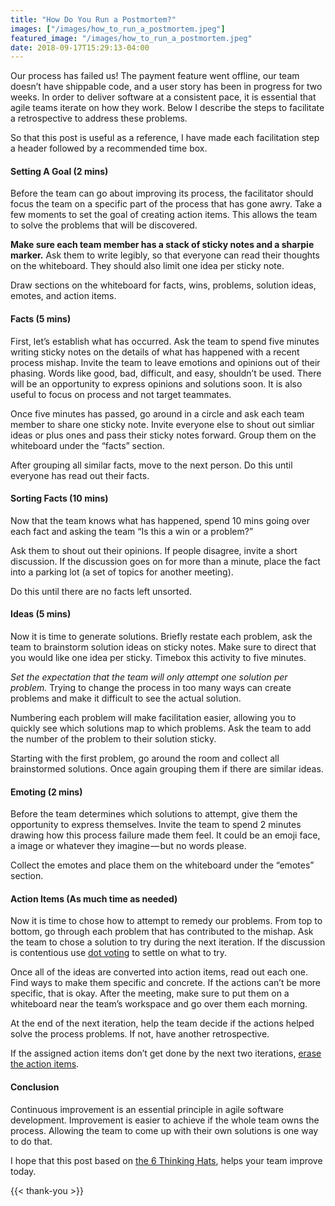 ```yaml
---
title: "How Do You Run a Postmortem?"
images: ["/images/how_to_run_a_postmortem.jpeg"]
featured_image: "/images/how_to_run_a_postmortem.jpeg"
date: 2018-09-17T15:29:13-04:00
---
```


Our process has failed us! The payment feature went offline, our team doesn’t have shippable code, and a user story has been in progress for two weeks. In order to deliver software at a consistent pace, it is essential that agile teams iterate on how they work. Below I describe the steps to facilitate a retrospective to address these problems.

So that this post is useful as a reference, I have made each facilitation step a header followed by a recommended time box.

#### Setting A Goal (2 mins)

Before the team can go about improving its process, the facilitator should focus the team on a specific part of the process that has gone awry. Take a few moments to set the goal of creating action items. This allows the team to solve the problems that will be discovered.

**Make sure each team member has a stack of sticky notes and a sharpie marker.** Ask them to write legibly, so that everyone can read their thoughts on the whiteboard. They should also limit one idea per sticky note.

Draw sections on the whiteboard for facts, wins, problems, solution ideas, emotes, and action items.

#### Facts (5 mins)

First, let’s establish what has occurred. Ask the team to spend five minutes writing sticky notes on the details of what has happened with a recent process mishap. Invite the team to leave emotions and opinions out of their phasing. Words like good, bad, difficult, and easy, shouldn’t be used. There will be an opportunity to express opinions and solutions soon. It is also useful to focus on process and not target teammates.

Once five minutes has passed, go around in a circle and ask each team member to share one sticky note. Invite everyone else to shout out simliar ideas or plus ones and pass their sticky notes forward. Group them on the whiteboard under the “facts” section.

After grouping all similar facts, move to the next person. Do this until everyone has read out their facts.

#### **Sorting Facts (10 mins)**

Now that the team knows what has happened, spend 10 mins going over each fact and asking the team “Is this a win or a problem?”

Ask them to shout out their opinions. If people disagree, invite a short discussion. If the discussion goes on for more than a minute, place the fact into a parking lot (a set of topics for another meeting).

Do this until there are no facts left unsorted.

#### **Ideas (5 mins)**

Now it is time to generate solutions. Briefly restate each problem, ask the team to brainstorm solution ideas on sticky notes. Make sure to direct that you would like one idea per sticky. Timebox this activity to five minutes.

_Set the expectation that the team will only attempt one solution per problem._ Trying to change the process in too many ways can create problems and make it difficult to see the actual solution.

Numbering each problem will make facilitation easier, allowing you to quickly see which solutions map to which problems. Ask the team to add the number of the problem to their solution sticky.

Starting with the first problem, go around the room and collect all brainstormed solutions. Once again grouping them if there are similar ideas.

#### Emoting (2 mins)

Before the team determines which solutions to attempt, give them the opportunity to express themselves. Invite the team to spend 2 minutes drawing how this process failure made them feel. It could be an emoji face, a image or whatever they imagine — but no words please.

Collect the emotes and place them on the whiteboard under the “emotes” section.

#### Action Items (As much time as needed)

Now it is time to chose how to attempt to remedy our problems. From top to bottom, go through each problem that has contributed to the mishap. Ask the team to chose a solution to try during the next iteration. If the discussion is contentious use [dot voting](http://www.funretrospectives.com/dot-voting/) to settle on what to try.

Once all of the ideas are converted into action items, read out each one. Find ways to make them specific and concrete. If the actions can’t be more specific, that is okay. After the meeting, make sure to put them on a whiteboard near the team’s workspace and go over them each morning.

At the end of the next iteration, help the team decide if the actions helped solve the process problems. If not, have another retrospective.

If the assigned action items don’t get done by the next two iterations, [erase the action items](https://medium.com/@ssolomon/why-you-should-erase-your-teams-todo-list-7c595a614d0a).

#### Conclusion

Continuous improvement is an essential principle in agile software development. Improvement is easier to achieve if the whole team owns the process. Allowing the team to come up with their own solutions is one way to do that.

I hope that this post based on [the 6 Thinking Hats](http://www.retrospectivewiki.org/index.php?title=6_Thinking_Hats_Retrospective), helps your team improve today.

{{< thank-you >}}